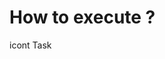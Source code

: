# How to execute ?

<!-- You need to install the icont binary from the official website -->
icont Task